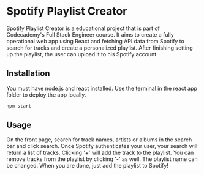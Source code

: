 # Spotify Playlist Creator

Spotify Playlist Creator is a educational project that is part of Codecademy's Full Stack Engineer course. It aims to create a fully operational web app using React and fetching API data from Spotify to search for tracks and create a personalized playlist. After finishing setting up the playlist, the user can upload it to his Spotify account.

## Installation

You must have node.js and react installed. Use the terminal in the react app folder to deploy the app locally.

```bash
npm start
```

## Usage

On the front page, search for track names, artists or albums in the search bar and click search.
Once Spotify authenticates your user, your search will return a list of tracks. Clicking '+' will add the track to the playlist. You can remove tracks from the playlist by clicking '-' as well.
The playlist name can be changed. When you are done, just add the playlist to Spotify!
